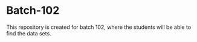 # Batch-102
This repository is created for batch 102, where the students will be able to find the data sets. 
